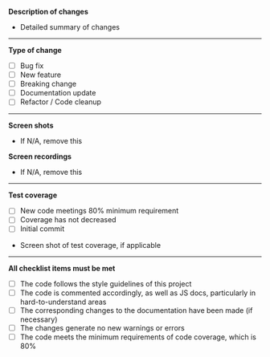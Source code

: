 **Description of changes**

- Detailed summary of changes

---

**Type of change**

- [ ] Bug fix
- [ ] New feature
- [ ] Breaking change
- [ ] Documentation update
- [ ] Refactor / Code cleanup

---

**Screen shots**

- If N/A, remove this

**Screen recordings**

- If N/A, remove this

---

**Test coverage**

- [ ] New code meetings 80% minimum requirement
- [ ] Coverage has not decreased
- [ ] Initial commit

- Screen shot of test coverage, if applicable

---

**All checklist items must be met**

- [ ] The code follows the style guidelines of this project
- [ ] The code is commented accordingly, as well as JS docs, particularly in hard-to-understand areas
- [ ] The corresponding changes to the documentation have been made (if necessary)
- [ ] The changes generate no new warnings or errors
- [ ] The code meets the minimum requirements of code coverage, which is 80%
